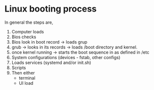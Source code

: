 # Linux booting process

In general the steps are,

1. Computer loads
1. Bios checks
1. Bios look in boot record -> loads grup
1. grub -> looks in its records -> loads /boot directory and kernel.
1. once kernel running -> starts the boot sequence in as defined in /etc
1. System configurations (devices - fstab, other configs)
1. Loads services (systemd and/or init.sh)
1. Scripts
1. Then either
   - terminal
   - UI load
